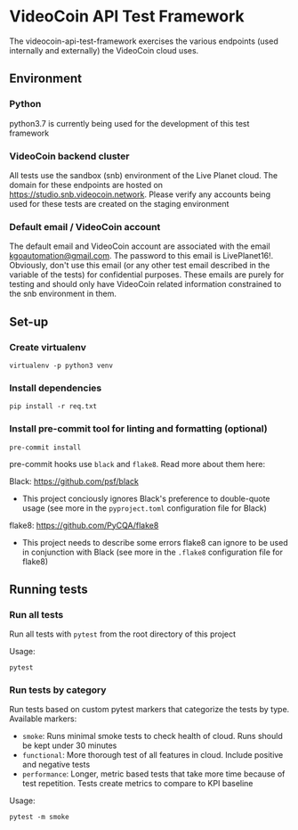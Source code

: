 # VideoCoin API Test Framework
The videocoin-api-test-framework exercises the various endpoints (used internally and externally) the VideoCoin cloud uses.

## Environment

### Python
python3.7 is currently being used for the development of this test framework

### VideoCoin backend cluster
All tests use the sandbox (snb) environment of the Live Planet cloud. The domain for these endpoints are hosted on https://studio.snb.videocoin.network. Please verify any accounts being used for these tests are created on the staging environment

### Default email / VideoCoin account
The default email and VideoCoin account are associated with the email kgoautomation@gmail.com. The password to this email is LivePlanet16!. Obviously, don't use this email (or any other test email described in the variable of the tests) for confidential purposes. These emails are purely for testing and should only have VideoCoin related information constrained to the snb environment in them.

## Set-up

### Create virtualenv
`virtualenv -p python3 venv`

### Install dependencies
`pip install -r req.txt`

### Install pre-commit tool for linting and formatting (optional)
`pre-commit install`

pre-commit hooks use `black` and `flake8`. Read more about them here:

Black: https://github.com/psf/black

- This project conciously ignores Black's preference to double-quote usage (see more in the `pyproject.toml` configuration file for Black)

flake8: https://github.com/PyCQA/flake8

- This project needs to describe some errors flake8 can ignore to be used in conjunction with Black (see more in the `.flake8` configuration file for flake8)

## Running tests

### Run all tests
Run all tests with `pytest` from the root directory of this project

Usage:

`pytest`

### Run tests by category
Run tests based on custom pytest markers that categorize the tests by type. Available markers:

- `smoke`: Runs minimal smoke tests to check health of cloud. Runs should be kept under 30 minutes
- `functional`: More thorough test of all features in cloud. Include positive and negative tests
- `performance`: Longer, metric based tests that take more time because of test repetition. Tests create metrics to compare to KPI baseline

Usage:

`pytest -m smoke`